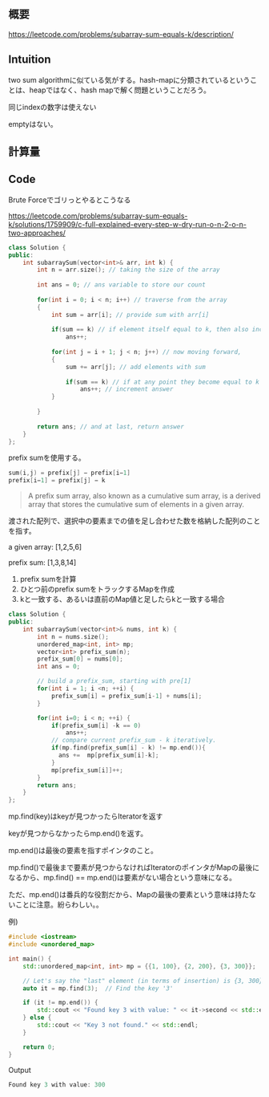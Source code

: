 ## 概要

https://leetcode.com/problems/subarray-sum-equals-k/description/

## Intuition

two sum algorithmに似ている気がする。hash-mapに分類されているということは、heapではなく、hash mapで解く問題ということだろう。

同じindexの数字は使えない

emptyはない。

## 計算量

## Code

Brute Forceでゴリっとやるとこうなる

https://leetcode.com/problems/subarray-sum-equals-k/solutions/1759909/c-full-explained-every-step-w-dry-run-o-n-2-o-n-two-approaches/

```cpp
class Solution {
public:
    int subarraySum(vector<int>& arr, int k) {
        int n = arr.size(); // taking the size of the array
        
        int ans = 0; // ans variable to store our count
        
        for(int i = 0; i < n; i++) // traverse from the array
        {
            int sum = arr[i]; // provide sum with arr[i]
            
            if(sum == k) // if element itself equal to k, then also increment count
                ans++;
            
            for(int j = i + 1; j < n; j++) // now moving forward,
            {
                sum += arr[j]; // add elements with sum
                
                if(sum == k) // if at any point they become equal to k
                    ans++; // increment answer
            }
            
        }
        
        return ans; // and at last, return answer
    }
};
```

prefix sumを使用する。

```cpp
sum(i,j) = prefix[j] − prefix[i−1]
prefix[i−1] = prefix[j] − k
```

> A prefix sum array, also known as a cumulative sum array, is a derived array that stores the cumulative sum of elements in a given array.
> 

渡された配列で、選択中の要素までの値を足し合わせた数を格納した配列のことを指す。

a given array: [1,2,5,6]

prefix sum: [1,3,8,14]

1. prefix sumを計算
2. ひとつ前のprefix sumをトラックするMapを作成
3. kと一致する、あるいは直前のMap値と足したらkと一致する場合

```cpp
class Solution {
public:
    int subarraySum(vector<int>& nums, int k) {
        int n = nums.size();
        unordered_map<int, int> mp;
        vector<int> prefix_sum(n);
        prefix_sum[0] = nums[0];
        int ans = 0;

        // build a prefix_sum, starting with pre[1]
        for(int i = 1; i <n; ++i) {
            prefix_sum[i] = prefix_sum[i-1] + nums[i];
        }

        for(int i=0; i < n; ++i) {
            if(prefix_sum[i] -k == 0)
                ans++;
            // compare current prefix_sum - k iteratively.
            if(mp.find(prefix_sum[i] - k) != mp.end()){
              ans +=  mp[prefix_sum[i]-k];
            }
            mp[prefix_sum[i]]++;
        }
        return ans;
    }
};
```

mp.find(key)はkeyが見つかったらIteratorを返す

keyが見つからなかったらmp.end()を返す。

mp.end()は最後の要素を指すポインタのこと。

mp.find()で最後まで要素が見つからなければIteratorのポインタがMapの最後になるから、mp.find() == mp.end()は要素がない場合という意味になる。

ただ、mp.end()は番兵的な役割だから、Mapの最後の要素という意味は持たないことに注意。紛らわしい。。

例)

```cpp
#include <iostream>
#include <unordered_map>

int main() {
    std::unordered_map<int, int> mp = {{1, 100}, {2, 200}, {3, 300}};

    // Let's say the "last" element (in terms of insertion) is {3, 300}
    auto it = mp.find(3);  // Find the key '3'

    if (it != mp.end()) {
        std::cout << "Found key 3 with value: " << it->second << std::endl;
    } else {
        std::cout << "Key 3 not found." << std::endl;
    }

    return 0;
}
```

Output

```cpp
Found key 3 with value: 300
```

